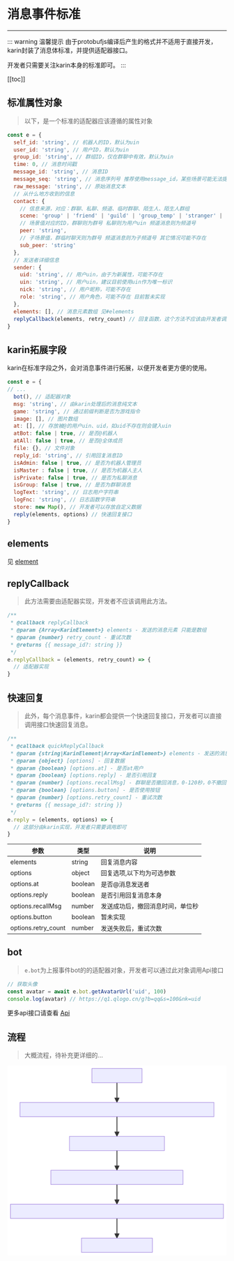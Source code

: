 # 消息事件标准

---

::: warning 温馨提示
由于protobufjs编译后产生的格式并不适用于直接开发，karin封装了消息体标准，并提供适配器接口。

开发者只需要关注karin本身的标准即可。
:::

[[toc]]

## 标准属性对象

> 以下，是一个标准的适配器应该遵循的属性对象

```js
const e = {
  self_id: 'string', // 机器人的ID，默认为uin
  user_id: 'string', // 用户ID，默认为uin
  group_id: 'string', // 群组ID，仅在群聊中有效，默认为uin
  time: 0, // 消息时间戳
  message_id: 'string', // 消息ID
  message_seq: 'string', // 消息序列号 推荐使用message_id，某些场景可能无法提供
  raw_message: 'string', // 原始消息文本
  // 从什么地方收到的信息
  contact: {
    // 信息来源，对应：群聊、私聊、频道、临时群聊、陌生人、陌生人群组
    scene: 'group' | 'friend' | 'guild' | 'group_temp' | 'stranger' | 'stranger_group',
    // 场景值对应的ID，群聊则为群号 私聊则为用户uin 频道消息则为频道号
    peer: 'string',
    // 子场景值，群临时聊天则为群号 频道消息则为子频道号 其它情况可能不存在
    sub_peer: 'string'
  },
  // 发送者详细信息
  sender: {
    uid: 'string', // 用户uin，由于为新属性，可能不存在
    uin: 'string', // 用户uin，建议目前使用uin作为唯一标识
    nick: 'string', // 用户昵称，可能不存在
    role: 'string', // 用户角色，可能不存在 目前暂未实现
  },
  elements: [], // 消息元素数组 见#elements
  replyCallback(elements, retry_count) // 回复函数，这个方法不应该由开发者调用
}

```

## karin拓展字段

karin在标准字段之外，会对消息事件进行拓展，以便开发者更方便的使用。

```js
const e = {
// ...
  bot(), // 适配器对象
  msg: 'string', // 由karin处理后的消息纯文本
  game: 'string', // 通过前缀判断是否为游戏指令
  image: [], // 图片数组
  at: [], // 存放被@的用户uin、uid，如uid不存在则会键入uin
  atBot: false | true, // 是否@机器人
  atAll: false | true, // 是否@全体成员
  file: {}, // 文件对象
  reply_id: 'string', // 引用回复消息ID
  isAdmin: false | true, // 是否为机器人管理员
  isMaster : false | true, // 是否为机器人主人
  isPrivate: false | true, // 是否为私聊消息
  isGroup: false | true, // 是否为群聊消息
  logText: 'string', // 日志用户字符串
  logFnc: 'string', // 日志函数字符串
  store: new Map(), // 开发者可以存放自定义数据
  reply(elements, options) // 快速回复接口
}
```

## elements

见 [element](../utils/segment.md)

## replyCallback

> 此方法需要由适配器实现，开发者不应该调用此方法。

```js
/**
 * @callback replyCallback
 * @param {Array<KarinElement>} elements - 发送的消息元素 只能是数组
 * @param {number} retry_count - 重试次数
 * @returns {{ message_id?: string }}
 */
e.replyCallback = (elements, retry_count) => {
  // 适配器实现
}

```

## 快速回复

> 此外，每个消息事件，karin都会提供一个快速回复接口，开发者可以直接调用接口快速回复消息。

```js
/**
 * @callback quickReplyCallback
 * @param {string|KarinElement|Array<KarinElement>} elements - 发送的消息
 * @param {object} [options] - 回复数据
 * @param {boolean} [options.at] - 是否at用户
 * @param {boolean} [options.reply] - 是否引用回复
 * @param {number} [options.recallMsg] - 群聊是否撤回消息，0-120秒，0不撤回
 * @param {boolean} [options.button] - 是否使用按钮
 * @param {number} [options.retry_count] - 重试次数
 * @returns {{ message_id?: string }}
 */
e.reply = (elements, options) => {
  // 这部分由karin实现，开发者只需要调用即可
}

```

| 参数                | 类型    | 说明                             |
| ------------------- | ------- | -------------------------------- |
| elements            | string  | 回复消息内容                     |
| options             | object  | 回复选项,以下均为可选参数        |
| options.at          | boolean | 是否@消息发送者                  |
| options.reply       | boolean | 是否引用回复消息本身             |
| options.recallMsg   | number  | 发送成功后，撤回消息时间，单位秒 |
| options.button      | boolean | 暂未实现                         |
| options.retry_count | number  | 发送失败后，重试次数             |

## bot

> `e.bot`为上报事件bot的的适配器对象，开发者可以通过此对象调用Api接口

```js
// 获取头像
const avatar = await e.bot.getAvatarUrl('uid', 100)
console.log(avatar) // https://q1.qlogo.cn/g?b=qq&s=100&nk=uid
```

更多api接口请查看 [Api](../api/index.md)

## 流程

> 大概流程，待补充更详细的...

![流程](./message.svg)
